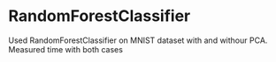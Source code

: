 # RandomForestClassifier
Used RandomForestClassifier on MNIST dataset with and withour PCA. Measured time with both cases
